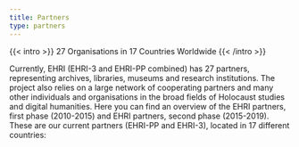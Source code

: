 ```yaml
---
title: Partners
type: partners
---
```


{{< intro >}}
27 Organisations in 17 Countries Worldwide
{{< /intro >}}

Currently, EHRI (EHRI-3 and EHRI-PP combined) has 27 partners, representing archives, libraries, museums and research institutions.
The project also relies on a large network of cooperating partners and many other individuals and organisations in the broad fields of Holocaust studies and digital humanities.
Here you can find an overview of the EHRI partners, first phase (2010-2015) and EHRI partners, second phase (2015-2019).
These are our current partners (EHRI-PP and EHRI-3), located in 17 different countries:
